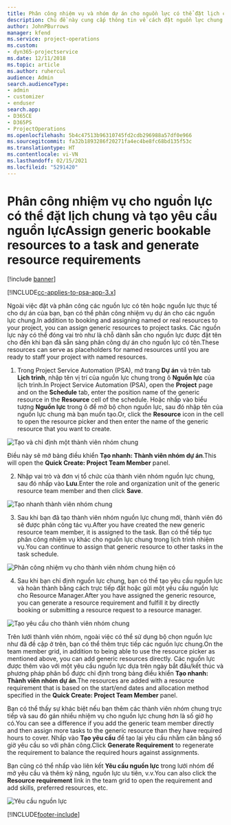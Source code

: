 ```yaml
---
title: Phân công nhiệm vụ và nhóm dự án cho nguồn lực có thể đặt lịch chung
description: Chủ đề này cung cấp thông tin về cách đặt nguồn lực chung cho nhóm dự án và nhiệm vụ.
author: JohnPBurrows
manager: kfend
ms.service: project-operations
ms.custom:
- dyn365-projectservice
ms.date: 12/11/2018
ms.topic: article
ms.author: ruhercul
audience: Admin
search.audienceType:
- admin
- customizer
- enduser
search.app:
- D365CE
- D365PS
- ProjectOperations
ms.openlocfilehash: 5b4c47513b96310745fd2cdb296988a57df0e966
ms.sourcegitcommit: fa32b1893286f20271fa4ec4be8fc68bd135f53c
ms.translationtype: HT
ms.contentlocale: vi-VN
ms.lasthandoff: 02/15/2021
ms.locfileid: "5291420"
---
```

# <a name="assign-generic-bookable-resources-to-a-task-and-generate-resource-requirements"></a><span data-ttu-id="5b47f-103">Phân công nhiệm vụ cho nguồn lực có thể đặt lịch chung và tạo yêu cầu nguồn lực</span><span class="sxs-lookup"><span data-stu-id="5b47f-103">Assign generic bookable resources to a task and generate resource requirements</span></span> 

[!include [banner](../includes/psa-now-project-operations.md)]

[!INCLUDE[cc-applies-to-psa-app-3.x](../includes/cc-applies-to-psa-app-3x.md)]

<span data-ttu-id="5b47f-104">Ngoài việc đặt và phân công các nguồn lực có tên hoặc nguồn lực thực tế cho dự án của bạn, bạn có thể phân công nhiệm vụ dự án cho các nguồn lực chung.</span><span class="sxs-lookup"><span data-stu-id="5b47f-104">In addition to booking and assigning named or real resources to your project, you can assign generic resources to project tasks.</span></span> <span data-ttu-id="5b47f-105">Các nguồn lực này có thể đóng vai trò như là chỗ dành sẵn cho nguồn lực được đặt tên cho đến khi bạn đã sẵn sàng phân công dự án cho nguồn lực có tên.</span><span class="sxs-lookup"><span data-stu-id="5b47f-105">These resources can serve as placeholders for named resources until you are ready to staff your project with named resources.</span></span> 

1. <span data-ttu-id="5b47f-106">Trong Project Service Automation (PSA), mở trang **Dự án** và trên tab **Lịch trình**, nhập tên vị trí của nguồn lực chung trong ô **Nguồn lực** của lịch trình.</span><span class="sxs-lookup"><span data-stu-id="5b47f-106">In Project Service Automation (PSA), open the **Project** page and on the **Schedule** tab, enter the position name of the generic resource in the **Resource** cell of the schedule.</span></span> <span data-ttu-id="5b47f-107">Hoặc nhấp vào biểu tượng **Nguồn lực** trong ô để mở bộ chọn nguồn lực, sau đó nhập tên của nguồn lực chung mà bạn muốn tạo.</span><span class="sxs-lookup"><span data-stu-id="5b47f-107">Or, click the **Resource** icon in the cell to open the resource picker and then enter the name of the generic resource that you want to create.</span></span>

![Tạo và chỉ định một thành viên nhóm chung](media/RM-how-to-9.png)

<span data-ttu-id="5b47f-109">Điều này sẽ mở bảng điều khiển **Tạo nhanh: Thành viên nhóm dự án**.</span><span class="sxs-lookup"><span data-stu-id="5b47f-109">This will open the **Quick Create: Project Team Member** panel.</span></span> 

2. <span data-ttu-id="5b47f-110">Nhập vai trò và đơn vị tổ chức của thành viên nhóm nguồn lực chung, sau đó nhấp vào **Lưu**.</span><span class="sxs-lookup"><span data-stu-id="5b47f-110">Enter the role and organization unit of the generic resource team member and then click **Save**.</span></span>

![Tạo nhanh thành viên nhóm chung](media/RM-how-to-10.png)

3. <span data-ttu-id="5b47f-112">Sau khi bạn đã tạo thành viên nhóm nguồn lực chung mới, thành viên đó sẽ được phân công tác vụ.</span><span class="sxs-lookup"><span data-stu-id="5b47f-112">After you have created the new generic resource team member, it is assigned to the task.</span></span> <span data-ttu-id="5b47f-113">Bạn có thể tiếp tục phân công nhiệm vụ khác cho nguồn lực chung trong lịch trình nhiệm vụ.</span><span class="sxs-lookup"><span data-stu-id="5b47f-113">You can continue to assign that generic resource to other tasks in the task schedule.</span></span>

![Phân công nhiệm vụ cho thành viên nhóm chung hiện có](media/RM-how-to-11.png)

4. <span data-ttu-id="5b47f-115">Sau khi bạn chỉ định nguồn lực chung, bạn có thể tạo yêu cầu nguồn lực và hoàn thành bằng cách trực tiếp đặt hoặc gửi một yêu cầu nguồn lực cho Resource Manager.</span><span class="sxs-lookup"><span data-stu-id="5b47f-115">After you have assigned the generic resource, you can generate a resource requirement and fulfill it by directly booking or submitting a resource request to a resource manager.</span></span>

![Tạo yêu cầu cho thành viên nhóm chung](media/RM-how-to-12.png)

<span data-ttu-id="5b47f-117">Trên lưới thành viên nhóm, ngoài việc có thể sử dụng bộ chọn nguồn lực như đã đề cập ở trên, bạn có thể thêm trực tiếp các nguồn lực chung.</span><span class="sxs-lookup"><span data-stu-id="5b47f-117">On the team member grid, in addition to being able to use the resource picker as mentioned above, you can add generic resources directly.</span></span> <span data-ttu-id="5b47f-118">Các nguồn lực được thêm vào với một yêu cầu nguồn lực dựa trên ngày bắt đầu/kết thúc và phương pháp phân bổ được chỉ định trong bảng điều khiển **Tạo nhanh: Thành viên nhóm dự án**.</span><span class="sxs-lookup"><span data-stu-id="5b47f-118">The resources are added with a resource requirement that is based on the start/end dates and allocation method specified in the **Quick Create: Project Team Member** panel.</span></span>

<span data-ttu-id="5b47f-119">Bạn có thể thấy sự khác biệt nếu bạn thêm các thành viên nhóm chung trực tiếp và sau đó gán nhiều nhiệm vụ cho nguồn lực chung hơn là số giờ họ có.</span><span class="sxs-lookup"><span data-stu-id="5b47f-119">You can see a difference if you add the generic team member directly and then assign more tasks to the generic resource than they have required hours to cover.</span></span> <span data-ttu-id="5b47f-120">Nhấp vào **Tạo yêu cầu** để tạo lại yêu cầu nhằm cân bằng số giờ yêu cầu so với phân công.</span><span class="sxs-lookup"><span data-stu-id="5b47f-120">Click **Generate Requirement** to regenerate the requirement to balance the required hours against assignments.</span></span>

<span data-ttu-id="5b47f-121">Bạn cũng có thể nhấp vào liên kết **Yêu cầu nguồn lực** trong lưới nhóm để mở yêu cầu và thêm kỹ năng, nguồn lực ưu tiên, v.v.</span><span class="sxs-lookup"><span data-stu-id="5b47f-121">You can also click the **Resource requirement** link in the team grid to open the requirement and add skills, preferred resources, etc.</span></span>

![Yêu cầu nguồn lực](media/RM-how-to-13.png)



[!INCLUDE[footer-include](../includes/footer-banner.md)]